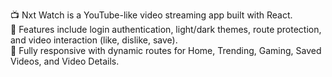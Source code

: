 📺 Nxt Watch is a YouTube-like video streaming app built with React.<br/>
🔐 Features include login authentication, light/dark themes, route protection, and video interaction (like, dislike, save).<br/>
🚀 Fully responsive with dynamic routes for Home, Trending, Gaming, Saved Videos, and Video Details.

